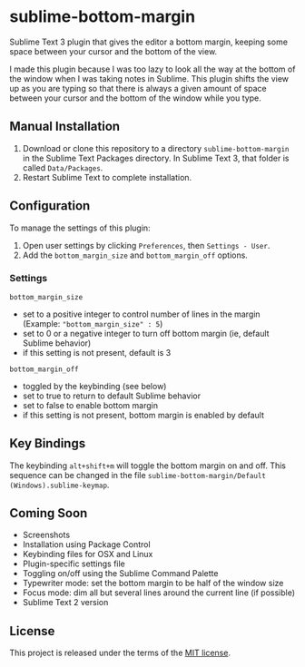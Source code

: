 # sublime-bottom-margin

Sublime Text 3 plugin that gives the editor a bottom margin, keeping some space between your cursor and the bottom of the view.

I made this plugin because I was too lazy to look all the way at the bottom of the window when I was taking notes in Sublime. This plugin shifts the view up as you are typing so that there is always a given amount of space between your cursor and the bottom of the window while you type.

## Manual Installation

1. Download or clone this repository to a directory `sublime-bottom-margin` in the Sublime Text Packages directory. In Sublime Text 3, that folder is called `Data/Packages`.
2. Restart Sublime Text to complete installation.

## Configuration

To manage the settings of this plugin:

1. Open user settings by clicking `Preferences`, then `Settings - User`.
2. Add the `bottom_margin_size` and `bottom_margin_off` options.

### Settings

`bottom_margin_size`

- set to a positive integer to control number of lines in the margin (Example: `"bottom_margin_size" : 5`)
- set to 0 or a negative integer to turn off bottom margin (ie, default Sublime behavior)
- if this setting is not present, default is 3

`bottom_margin_off`

- toggled by the keybinding (see below)
- set to true to return to default Sublime behavior
- set to false to enable bottom margin
- if this setting is not present, bottom margin is enabled by default


## Key Bindings

The keybinding `alt+shift+m` will toggle the bottom margin on and off. This sequence can be changed in the file `sublime-bottom-margin/Default (Windows).sublime-keymap`.

## Coming Soon

- Screenshots
- Installation using Package Control
- Keybinding files for OSX and Linux
- Plugin-specific settings file
- Toggling on/off using the Sublime Command Palette
- Typewriter mode: set the bottom margin to be half of the window size
- Focus mode: dim all but several lines around the current line (if possible)
- Sublime Text 2 version

## License

This project is released under the terms of the [MIT license](http://en.wikipedia.org/wiki/MIT_License).
